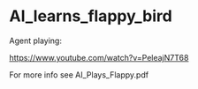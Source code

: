 # AI_learns_flappy_bird

Agent playing: 

https://www.youtube.com/watch?v=PeleajN7T68

For more info see AI_Plays_Flappy.pdf
